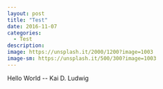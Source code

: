 ```yaml
---
layout: post
title: "Test"
date: 2016-11-07
categories:
  - Test
description: 
image: https://unsplash.it/2000/1200?image=1003
image-sm: https://unsplash.it/500/300?image=1003
---
```


Hello World -- Kai D. Ludwig